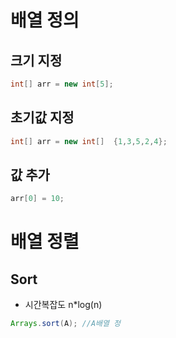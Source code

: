 # 배열 정의

## 크기 지정
```java
int[] arr = new int[5];
```

## 초기값 지정
```java
int[] arr = new int[]  {1,3,5,2,4};   
```

## 값 추가
```java
arr[0] = 10;
```

# 배열 정렬

## Sort
- 시간복잡도 n*log(n)
```java
Arrays.sort(A); //A배열 정 
```